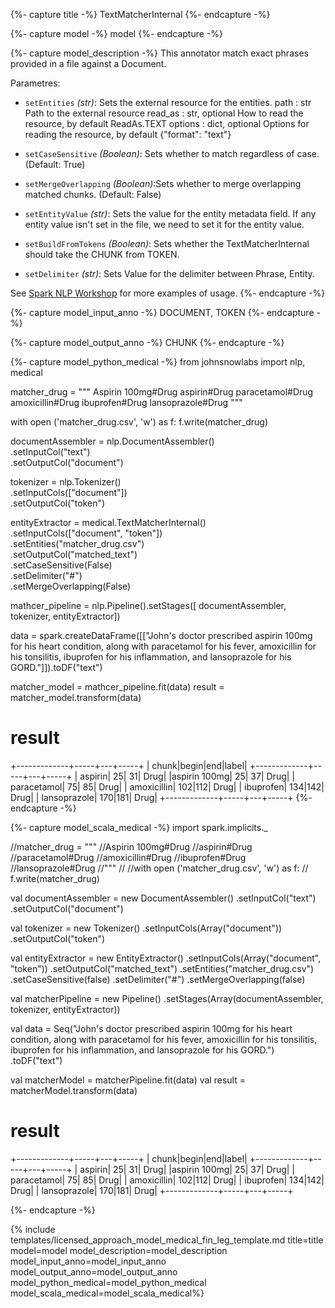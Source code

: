 {%- capture title -%}
TextMatcherInternal
{%- endcapture -%}

{%- capture model -%}
model
{%- endcapture -%}

{%- capture model_description -%}
This annotator match exact phrases provided in a file against a Document.

Parametres:

- `setEntities` *(str)*: Sets the external resource for the entities.
        path : str
            Path to the external resource
        read_as : str, optional
            How to read the resource, by default ReadAs.TEXT
        options : dict, optional
            Options for reading the resource, by default {"format": "text"}
- `setCaseSensitive` *(Boolean)*: Sets whether to match regardless of case. (Default: True)

- `setMergeOverlapping` *(Boolean)*:Sets whether to merge overlapping matched chunks. (Default: False)

- `setEntityValue` *(str)*: Sets the value for the entity metadata field. If any entity value isn't set in the file, we need to set it for the entity value.

- `setBuildFromTokens` *(Boolean)*:  Sets whether the TextMatcherInternal should take the CHUNK from TOKEN.

- `setDelimiter` *(str)*:  Sets Value for the delimiter between Phrase, Entity.

See [Spark NLP Workshop](https://colab.research.google.com/github/JohnSnowLabs/spark-nlp-workshop/blob/master/tutorials/Certification_Trainings/Healthcare/40.Rule_Based_Entity_Matchers.ipynb) for more examples of usage.
{%- endcapture -%}

{%- capture model_input_anno -%}
DOCUMENT, TOKEN 
{%- endcapture -%}

{%- capture model_output_anno -%}
CHUNK
{%- endcapture -%}

{%- capture model_python_medical -%}
from johnsnowlabs import nlp, medical

matcher_drug = """
Aspirin 100mg#Drug
aspirin#Drug
paracetamol#Drug
amoxicillin#Drug
ibuprofen#Drug
lansoprazole#Drug
"""

with open ('matcher_drug.csv', 'w') as f:
  f.write(matcher_drug)

documentAssembler = nlp.DocumentAssembler()\
    .setInputCol("text")\
    .setOutputCol("document")

tokenizer = nlp.Tokenizer()\
    .setInputCols(["document"])\
    .setOutputCol("token")

entityExtractor = medical.TextMatcherInternal()\
    .setInputCols(["document", "token"])\
    .setEntities("matcher_drug.csv")\
    .setOutputCol("matched_text")\
    .setCaseSensitive(False)\
    .setDelimiter("#")\
    .setMergeOverlapping(False)

mathcer_pipeline = nlp.Pipeline().setStages([
                  documentAssembler,
                  tokenizer,
                  entityExtractor])

data = spark.createDataFrame([["John's doctor prescribed aspirin 100mg for his heart condition, along with paracetamol for his fever, amoxicillin for his tonsilitis, ibuprofen for his inflammation, and lansoprazole for his GORD."]]).toDF("text")

matcher_model = mathcer_pipeline.fit(data)
result = matcher_model.transform(data)

# result
+-------------+-----+---+-----+
|        chunk|begin|end|label|
+-------------+-----+---+-----+
|      aspirin|   25| 31| Drug|
|aspirin 100mg|   25| 37| Drug|
|  paracetamol|   75| 85| Drug|
|  amoxicillin|  102|112| Drug|
|    ibuprofen|  134|142| Drug|
| lansoprazole|  170|181| Drug|
+-------------+-----+---+-----+
{%- endcapture -%}


{%- capture model_scala_medical -%}
import spark.implicits._

//matcher_drug = """
//Aspirin 100mg#Drug
//aspirin#Drug
//paracetamol#Drug
//amoxicillin#Drug
//ibuprofen#Drug
//lansoprazole#Drug
//"""
//
//with open ('matcher_drug.csv', 'w') as f:
//  f.write(matcher_drug)

val documentAssembler = new DocumentAssembler()
  .setInputCol("text")
  .setOutputCol("document")

val tokenizer = new Tokenizer()
  .setInputCols(Array("document"))
  .setOutputCol("token")

val entityExtractor = new EntityExtractor()
  .setInputCols(Array("document", "token"))
  .setOutputCol("matched_text")
  .setEntities("matcher_drug.csv")
  .setCaseSensitive(false)
  .setDelimiter("#")
  .setMergeOverlapping(false)

val matcherPipeline = new Pipeline()
  .setStages(Array(documentAssembler, 
                   tokenizer, 
                   entityExtractor))

val data = Seq("John's doctor prescribed aspirin 100mg for his heart condition, along with paracetamol for his fever, amoxicillin for his tonsilitis, ibuprofen for his inflammation, and lansoprazole for his GORD.")
  .toDF("text")

val matcherModel = matcherPipeline.fit(data)
val result = matcherModel.transform(data)


# result
+-------------+-----+---+-----+
|        chunk|begin|end|label|
+-------------+-----+---+-----+
|      aspirin|   25| 31| Drug|
|aspirin 100mg|   25| 37| Drug|
|  paracetamol|   75| 85| Drug|
|  amoxicillin|  102|112| Drug|
|    ibuprofen|  134|142| Drug|
| lansoprazole|  170|181| Drug|
+-------------+-----+---+-----+

{%- endcapture -%}


{% include templates/licensed_approach_model_medical_fin_leg_template.md
title=title
model=model
model_description=model_description
model_input_anno=model_input_anno
model_output_anno=model_output_anno
model_python_medical=model_python_medical
model_scala_medical=model_scala_medical%}
